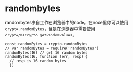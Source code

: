 # randombytes

randombytes来自工作在浏览器中的node。在node里你可以使用`crypto.randomBytes`，但是在浏览器中需要使用`crypto/msCrypto.getRandomValues`。

```
const randomBytes = crypto.randomBytes
// var randomBytes = require('randomBytes')
randomBytes(16) // get 16 random bytes
randomBytes(16, function (err, resp) {
  // resp is 16 random bytes
  })
```
